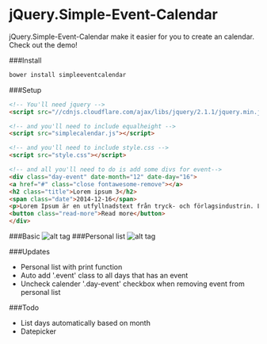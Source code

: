 jQuery.Simple-Event-Calendar
================

jQuery.Simple-Event-Calendar make it easier for you to create an calendar. Check out the demo!

###Install
```html
bower install simpleeventcalendar
```

###Setup
```html
<!-- You'll need jquery -->
<script src="//cdnjs.cloudflare.com/ajax/libs/jquery/2.1.1/jquery.min.js"></script>

<!-- and you'll need to include equalheight -->
<script src="simplecalendar.js"></script>

<!-- and you'll need to include style.css -->
<script src="style.css"></script>

<!-- and all you'll need to do is add some divs for event-->
<div class="day-event" date-month="12" date-day="16">
<a href="#" class="close fontawesome-remove"></a>
<h2 class="title">Lorem ipsum 3</h2>
<span class="date">2014-12-16</span>
<p>Lorem Ipsum är en utfyllnadstext från tryck- och förlagsindustrin. Lorem ipsum har varit standard ända sedan 1500-talet, när en okänd boksättare tog att antal bokstäver och blandade dem för att göra ett provexemplar av en bok.</p>
<button class="read-more">Read more</button>
</div>
```

###Basic
![alt tag](http://oi59.tinypic.com/2vkivxs.jpg)
###Personal list
![alt tag](http://oi62.tinypic.com/dmbq86.jpg)

###Updates
* Personal list with print function
* Auto add '.event' class to all days that has an event 
* Uncheck calender '.day-event' checkbox when removing event from personal list

###Todo
* List days automatically based on month
* Datepicker

